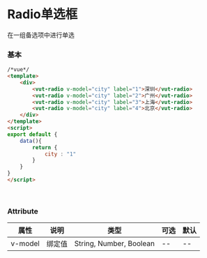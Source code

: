 # Radio单选框  
在一组备选项中进行单选

### 基本  
```html
/*vue*/
<template>
    <div>
        <vut-radio v-model="city" label="1">深圳</vut-radio>
        <vut-radio v-model="city" label="2">广州</vut-radio>
        <vut-radio v-model="city" label="3">上海</vut-radio>
        <vut-radio v-model="city" label="4">北京</vut-radio>
    </div>
</template>
<script>
export default {
    data(){
        return {
            city : "1"
        }
    }
}
</script>
```
<br/>

### Attribute

属性|说明|类型|可选|默认
---|------|------|--------|-------
v-model | 绑定值 | String, Number, Boolean | -- | --